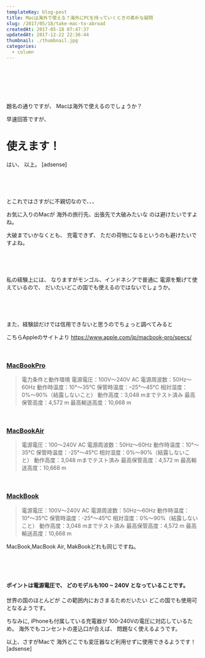```yaml
---
templateKey: blog-post
title: Macは海外で使える？海外にPCを持っていくときの素朴な疑問
slug: /2017/05/18/take-mac-to-abroad
createdAt: 2017-05-18 07:47:37
updatedAt: 2017-12-22 22:36:44
thumbnail: ./thumbnail.jpg
categories:
  - column
---
```


&nbsp;

&nbsp;

&nbsp;

題名の通りですが、
Macは海外で使えるのでしょうか？

早速回答ですが、
<h1>使えます！</h1>
はい、
以上。
[adsense]

&nbsp;

&nbsp;

とこれではさすがに不親切なので、、、

お気に入りのMacが
海外の旅行先、出張先で大破みたいな
のは避けたいですよね。

大破までいかなくとも、
充電できず、
ただの荷物になるというのも避けたいですよね。

&nbsp;

&nbsp;

私の経験上には、
なりますがモンゴル、インドネシアで普通に
電源を繋げて使えているので、
だいたいどこの国でも使えるのではないでしょうか。

&nbsp;

&nbsp;

また、経験談だけでは信用できないと思うのでちょっと調べてみると

こちらAppleのサイトより
https://www.apple.com/jp/macbook-pro/specs/

&nbsp;
<h3><span style="text-decoration: underline;">MacBookPro</span></h3>
<blockquote>電力条件と動作環境
電源電圧：100V～240V AC
電源周波数：50Hz〜60Hz
動作時温度：10°〜35°C
保管時温度：–25°〜45°C
相対湿度：0%〜90%（結露しないこと）
動作高度：3,048 mまでテスト済み
最高保管高度：4,572 m
最高輸送高度：10,668 m</blockquote>
&nbsp;
<h3><span style="text-decoration: underline;">MacBookAir</span></h3>
<blockquote>電源電圧：100〜240V AC
電源周波数：50Hz〜60Hz
動作時温度：10°〜35°C
保管時温度：-25°〜45°C
相対湿度：0%〜90%（結露しないこと）
動作高度：3,048 mまでテスト済み
最高保管高度：4,572 m
最高輸送高度：10,668 m</blockquote>
&nbsp;
<h3><span style="text-decoration: underline;">MackBook</span></h3>
<blockquote>電源電圧：100V〜240V AC
電源周波数：50Hz〜60Hz
動作時温度：10°〜35°C
保管時温度：-25°〜45°C
相対湿度：0%〜90%（結露しないこと）
動作高度：3,048 mまでテスト済み
最高保管高度：4,572 m
最高輸送高度：10,668 m</blockquote>
MacBook,MacBook Air, MakBookどれも同じですね。

&nbsp;

&nbsp;
<h4>ポイントは電源電圧で、
どのモデルも<strong>100 ~ 240V</strong> となっていることです。</h4>
世界の国のほとんどが
この範囲内におさまるためだいたい
どこの国でも使用可となるようです。

ちなみに,
iPhoneも付属している充電器が
100-240Vの電圧に対応しているため。
海外でもコンセントの差込口が合えば、
問題なく使えるようです。

以上、さすがMacで
海外どこでも変圧器など利用せずに使用できるようです！
[adsense]
